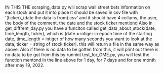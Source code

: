 IN THIS THE scraping_data.py will scrap wall street bets information on each stock and put it into place
It should be saved in csv file with '(ticker)_(date the data is from).csv' and it should have 4 collums, the user, the body of the comment, the date and the stock ticker mentiond
Also in get_diffrent_day.py you have a funciton called get_data_about_stock(date, time_length, ticker), which is (date = intiger in epoch time of the starting date, time_length = intiger of how many seconds you want to look at the data, ticker = string of stock ticker). this will return a file in the same way as above. Also if there is no data to be gotten from this, it will print out there is no data to be got from this
by runnint test_for_GME.py, you will test the function mentond in the line above for 1 day, for 7 days and for one month after may 19, 2022.